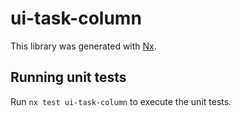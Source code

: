 # ui-task-column

This library was generated with [Nx](https://nx.dev).

## Running unit tests

Run `nx test ui-task-column` to execute the unit tests.

